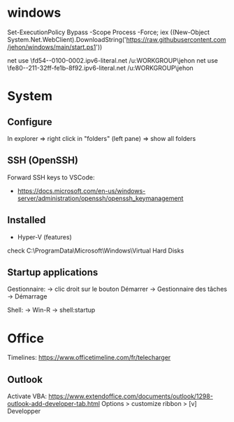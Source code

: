 # windows

Set-ExecutionPolicy Bypass -Scope Process -Force; iex ((New-Object System.Net.WebClient).DownloadString('https://raw.githubusercontent.com/jehon/windows/main/start.ps1'))

net use \\fd54--0100-0002.ipv6-literal.net /u:WORKGROUP\jehon
net use \\fe80--211-32ff-fe1b-8f92.ipv6-literal.net /u:WORKGROUP\jehon

# System

## Configure

In explorer => right click in "folders" (left pane) => show all folders

## SSH (OpenSSH)

Forward SSH keys to VSCode:
- https://docs.microsoft.com/en-us/windows-server/administration/openssh/openssh_keymanagement

## Installed

- Hyper-V (features)

check C:\ProgramData\Microsoft\Windows\Virtual Hard Disks

## Startup applications

Gestionnaire:
-> clic droit sur le bouton Démarrer
-> Gestionnaire des tâches
-> Démarrage

Shell:
-> Win-R -> shell:startup

# Office

Timelines: https://www.officetimeline.com/fr/telecharger

## Outlook

Activate VBA:
https://www.extendoffice.com/documents/outlook/1298-outlook-add-developer-tab.html
Options > customize ribbon > [v] Developper
